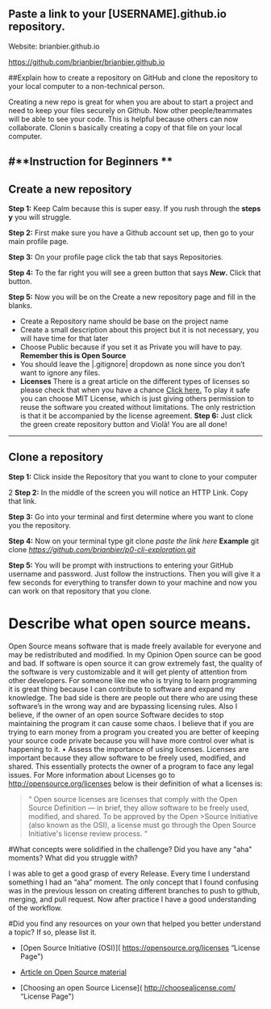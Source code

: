 ## Paste a link to your [USERNAME].github.io repository.
Website: brianbier.github.io

https://github.com/brianbier/brianbier.github.io

##Explain how to create a repository on GitHub and clone the repository to your local computer to a non-technical person.

Creating a new repo is great for when you are about to start a project and need to keep your files securely on Github. Now other people/teammates will be able to see your code. This is helpful because others can now collaborate. Clonin s basically creating a copy of that file on your local computer.

#**Instruction for Beginners **
---

 ## **Create a new repository**

**Step 1:** Keep Calm because this is super easy. If you rush through the **steps y** you will struggle.

**Step 2:** First make sure you have a Github account set up, then go to your main profile page.

**Step 3:** On your profile page click the tab that says Repositories.

**Step 4:** To the far right you will see a green button that says **_New_.** Click that button.

**Step 5:** Now you will be on the Create a new repository page and fill in the blanks.

* Create a Repository name should be base on the project name
* Create a small description about this project but it is not necessary, you will have time for that later
* Choose Public because if you set it as Private you will have to pay. **Remember this is Open Source**
* You should leave the |.gitignore| dropdown as none since you don’t want to ignore any files.
* **Licenses** There is a great article on the different types of licenses so please check that when you have a chance [Click here.]( http://www.smashingmagazine.com/2010/03/a-short-guide-to-open-source-and-similar-licenses/ "License Page") To play it safe you can choose MIT License, which is just giving others permission to reuse the software you created without limitations. The only restriction is that it be accompanied by the license agreement.
**Step 6:** Just click the green create repository button and Violà! You are all done!


---

## **Clone a repository**


**Step 1:** Click inside the Repository that you want to clone to your computer

 2
**Step 2:** In the middle of the screen you will notice an HTTP Link. Copy that link.

 

**Step 3:** Go into your terminal and first determine where you want to clone you the repository.

 

**Step 4:** Now on your terminal type git clone _paste the link here_ 
**Example** 
git clone _https://github.com/brianbier/p0-cli-exploration.git_ 


**Step 5:** You will be prompt with instructions to entering your GitHub username and password. Just follow the instructions. Then you will give it a few seconds for everything to transfer down to your machine and now you can work on that repository that you clone.



# Describe what open source means.

Open Source means software that is made freely available for everyone and may be redistributed and modified. 
In my Opinion Open source can be good and bad. If software is open source it can grow extremely fast, the quality of the software is very customizable and it will get plenty of attention from other developers. For someone like me who is trying to learn programming it is great thing because I can contribute to software and expand my knowledge. The bad side is there are people out there who are using these software’s in the wrong way and are bypassing licensing rules. Also I believe, if the owner of an open source Software decides to stop maintaining the program it can cause some chaos. 
I believe that if you are trying to earn money from a program you created you are better of keeping your source code private because you will have more control over what is happening to it. 
• Assess the importance of using licenses.
Licenses are important because they allow software to be freely used, modified, and shared. 
This essentially protects the owner of a program to face any legal issues. 
For More information about Licenses go to <http://opensource.org/licenses> below is their definition of what a licenses is:

> “ Open source licenses are licenses that comply with the Open Source Definition — in brief, they allow software to be freely used, modified, and shared. To be approved by the Open >Source Initiative (also known as the OSI), a license must go through the Open Source Initiative's license review process. “


#What concepts were solidified in the challenge? Did you have any "aha" moments? What did you struggle with?

I was able to get a good grasp of every Release. Every time I understand something I had an “aha” moment. The only concept that I found confusing was in the previous lesson on creating different branches to push to github, merging, and pull request. Now after practice I have a good understanding of the workflow.

#Did you find any resources on your own that helped you better understand a topic? If so, please list it.

* [Open Source Initiative (OSI)]( https://opensource.org/licenses “License Page")
* [Article on Open Source material]( http://www.smashingmagazine.com/2010/03/a-short-guide-to-open-source-and-similar-licenses/ "License Page")

* [Choosing an open Source License]( http://choosealicense.com/
 “License Page")
